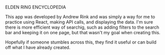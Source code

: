 ELDEN RING ENCYCLOPEDIA

This app was developed by Andrew Rink and was simply a way for me to practice using React, making API calls, and displaying the data.
I'm sure there is more efficient way of searchig, such as adding filters to the search bar and keeping it on one page, but that wasn't my goal when creating this.  

Hopefully if someone stumbles across this, they find it useful or can build off what I have already created.